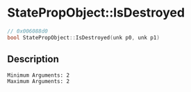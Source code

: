 # StatePropObject::IsDestroyed
```c
// 0x006088d0
bool StatePropObject::IsDestroyed(unk p0, unk p1)
```
## Description
```
Minimum Arguments: 2
Maximum Arguments: 2
```
